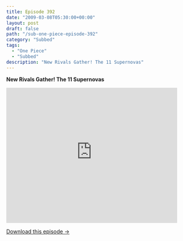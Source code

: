```yaml
---
title: Episode 392
date: "2009-03-08T05:30:00+00:00"
layout: post
draft: false
path: "/sub-one-piece-episode-392"
category: "Subbed"
tags:
  - "One Piece"
  - "Subbed"
description: "New Rivals Gather! The 11 Supernovas"
---
```


**New Rivals Gather! The 11 Supernovas**

<iframe width="640" height="360" src="https://www.rapidvideo.com/e/FXV102E6IC" frameborder="0" marginwidth=0 marginheight=0 scrolling=no allowfullscreen style="max-width:90%;"></iframe>

<a href="http://ouo.io/qs/eCodkFEQ?s=https://www.rapidvideo.com/d/FXV102E6IC" class="styled_a">Download this episode →</a>

